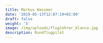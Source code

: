 ```yaml
---
title: Markus Wassmer
date: '2019-05-13T12:07:19+02:00'
draft: false
weight: '5'
image: /img/uploads/fluglehrer_blanco.jpg
description: Rundflugpilot
---
```


